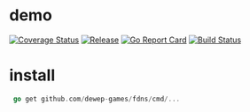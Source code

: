 
# demo

[![Coverage Status](https://coveralls.io/repos/github/dewep-games/fdns/badge.svg?branch=master)](https://coveralls.io/github/dewep-games/fdns?branch=master)
[![Release](https://img.shields.io/github/release/dewep-games/fdns.svg?style=flat-square)](https://github.com/dewep-games/fdns/releases/latest)
[![Go Report Card](https://goreportcard.com/badge/github.com/dewep-games/fdns)](https://goreportcard.com/report/github.com/dewep-games/fdns)
[![Build Status](https://travis-ci.com/dewep-games/fdns.svg?branch=master)](https://travis-ci.com/dewep-games/fdns)

# install

```go
 go get github.com/dewep-games/fdns/cmd/... 
```